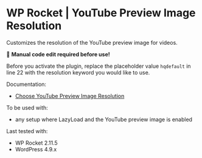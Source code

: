# WP Rocket | YouTube Preview Image Resolution

Customizes the resolution of the YouTube preview image for videos.

📝 **Manual code edit required before use!**

Before you activate the plugin, replace the placeholder value `hqdefault` in line 22 with the resolution keyword you would like to use.

Documentation:
* [Choose YouTube Preview Image Resolution](http://docs.wp-rocket.me/article/1062-choose-youtube-preview-image-resolution)

To be used with:
* any setup where LazyLoad and the YouTube preview image is enabled

Last tested with:
* WP Rocket 2.11.5
* WordPress 4.9.x
